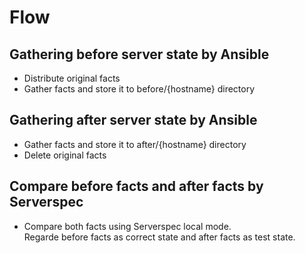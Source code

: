 # Flow

## Gathering before server state by Ansible

- Distribute original facts
- Gather facts and store it to before/{hostname} directory

## Gathering after server state by Ansible

- Gather facts and store it to after/{hostname} directory
- Delete original facts

## Compare before facts and after facts by Serverspec

- Compare both facts using Serverspec local mode.  
  Regarde before facts as correct state and after facts as test state.

